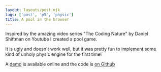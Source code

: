 ```yaml
---
layout: layouts/post.njk
tags: ['post', 'p5', 'physic']
title: A pool in the browser
---
```


Inspired by the amazing video series "The Coding Nature" by Daniel Shiftman on Youtube I created a pool game. 

It is ugly and doesn't work well, but it was pretty fun to implement some kind of unholy physic engine for the first time!

A [demo](https://statox.github.io/p5-pool/) is available online and the code is [on Github](https://github.com/statox/p5-pool)
